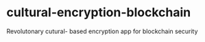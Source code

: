 # cultural-encryption-blockchain
 Revolutonary cutural- based encryption app for blockchain security
